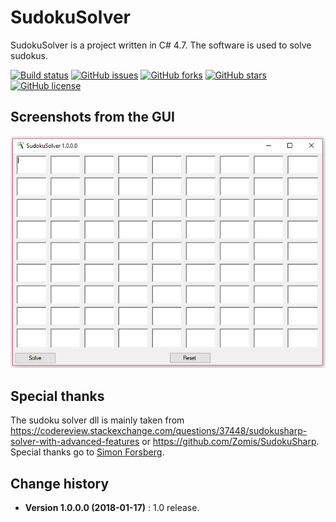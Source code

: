 # SudokuSolver

SudokuSolver is a project written in C# 4.7. The software is used to solve sudokus.

[![Build status](https://ci.appveyor.com/api/projects/status/723lc47yl9icx3jq?svg=true)](https://ci.appveyor.com/project/SeppPenner/sudokusolver)
[![GitHub issues](https://img.shields.io/github/issues/SeppPenner/SudokuSolver.svg)](https://github.com/SeppPenner/SudokuSolver/issues)
[![GitHub forks](https://img.shields.io/github/forks/SeppPenner/SudokuSolver.svg)](https://github.com/SeppPenner/SudokuSolver/network)
[![GitHub stars](https://img.shields.io/github/stars/SeppPenner/SudokuSolver.svg)](https://github.com/SeppPenner/SudokuSolver/stargazers)
[![GitHub license](https://img.shields.io/badge/license-AGPL-blue.svg)](https://raw.githubusercontent.com/SeppPenner/SudokuSolver/master/License.txt)

## Screenshots from the GUI
![Screenshot from the GUI](https://github.com/SeppPenner/SudokuSolver/blob/master/Screenshot.PNG "Screenshot from the GUI")

## Special thanks
The sudoku solver dll is mainly taken from https://codereview.stackexchange.com/questions/37448/sudokusharp-solver-with-advanced-features or https://github.com/Zomis/SudokuSharp.
Special thanks go to [Simon Forsberg](https://github.com/Zomis).

Change history
--------------
* **Version 1.0.0.0 (2018-01-17)** : 1.0 release.
